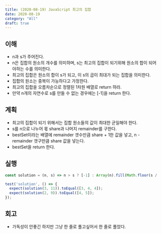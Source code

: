 ```yaml
---
title: (2020-08-19) JavaScript 최고의 집합
date: 2020-08-19
category: "All"
draft: true
---
```


## 이해

- n과 s가 주어진다.
- n은 집합의 원소의 개수를 의미하며, s는 최고의 집합이 되기위해 원소의 합이 되어야하는 수를 의미한다.
- 최고의 집합은 원소의 합이 s가 되고, 이 s의 곱이 최대가 되는 집합을 의미한다.
- 집합의 원소는 중복이 가능하다고 가정한다.
- 최고의 집합을 오름차순으로 정렬된 1차원 배열로 return 하라.
- 만약 n개의 자연수로 s를 만들 수 없는 경우에는 [-1]을 return 한다.

## 계획

- 최고의 집합이 되기 위해서는 집합 원소들의 값이 최대한 균일해야 한다.
- s를 n으로 나누어 몫 share과 나머지 remainder를 구한다.
- bestSet이라는 배열에 remainder 갯수만큼 share + 1한 값을 넣고, n - remainder 갯구만큼 share 값을 넣는다.
- bestSet을 return 한다.

## 실행

```javascript
const solution = (n, s) => n > s ? [-1] : Array(n).fill(Math.floor(s / n)).map((v, i) => i < n - s % n ? v : v + 1);

test('solution', () => {
  expect(solution(3, 11)).toEqual([3, 4, 4]);
  expect(solution(2, 9)).toEqual([4, 5]);
});
```

## 회고

- 가독성이 안좋긴 하지만 그냥 한 줄로 풀고싶어서 한 줄로 풀었다.

